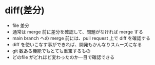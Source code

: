# diff(差分)
- file 差分
- 通常は merge 前に差分を確認して、問題がなければ merge する
- main branch への merge 前には、pull request 上で diff を確認する
- diff を使いこなす事ができれば、開発もかんなりスムーズになる
- git 数ある機能でもとても重宝するもの
- どのfile がどれほど変わったのか一目で確認できる
